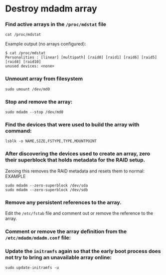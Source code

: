 
# Destroy mdadm array

### Find active arrays in the `/proc/mdstat` file
```
cat /proc/mdstat
```

Example output (no arrays configured):
```
$ cat /proc/mdstat
Personalities : [linear] [multipath] [raid0] [raid1] [raid6] [raid5] [raid4] [raid10] 
unused devices: <none>
```

### Unmount array from filesystem
```
sudo umount /dev/md0
```

### Stop and remove the array:
```
sudo mdadm --stop /dev/md0
```

### Find the devices that were used to build the array with command:
```
lsblk -o NAME,SIZE,FSTYPE,TYPE,MOUNTPOINT
```

### After discovering the devices used to create an array, zero their superblock that holds metadata for the RAID setup.
Zeroing this removes the RAID metadata and resets them to normal:
EXAMPLE
```
sudo mdadm --zero-superblock /dev/sda
sudo mdadm --zero-superblock /dev/sdb
```

### Remove any persistent references to the array.
Edit the `/etc/fstab` file and comment out or remove the reference to the array.


### Comment or remove the array definition from the `/etc/mdadm/mdadm.conf` file:

### Update the `initramfs` again so that the early boot process does not try to bring an unavailable array online:
```
sudo update-initramfs -u
```

